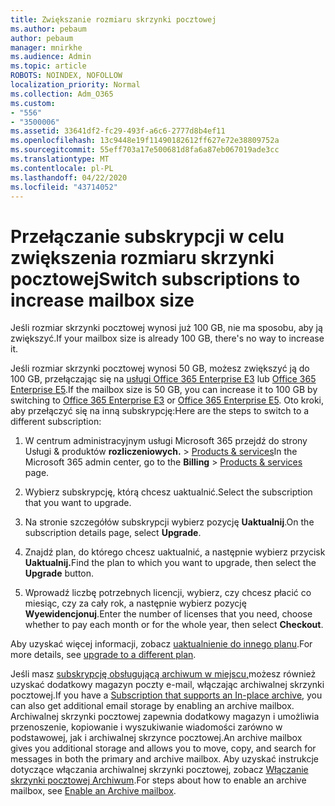 ```yaml
---
title: Zwiększanie rozmiaru skrzynki pocztowej
ms.author: pebaum
author: pebaum
manager: mnirkhe
ms.audience: Admin
ms.topic: article
ROBOTS: NOINDEX, NOFOLLOW
localization_priority: Normal
ms.collection: Adm_O365
ms.custom:
- "556"
- "3500006"
ms.assetid: 33641df2-fc29-493f-a6c6-2777d8b4ef11
ms.openlocfilehash: 13c9448e19f11490182612ff627e72e38809752a
ms.sourcegitcommit: 55eff703a17e500681d8fa6a87eb067019ade3cc
ms.translationtype: MT
ms.contentlocale: pl-PL
ms.lasthandoff: 04/22/2020
ms.locfileid: "43714052"
---
```

# <a name="switch-subscriptions-to-increase-mailbox-size"></a><span data-ttu-id="0887e-102">Przełączanie subskrypcji w celu zwiększenia rozmiaru skrzynki pocztowej</span><span class="sxs-lookup"><span data-stu-id="0887e-102">Switch subscriptions to increase mailbox size</span></span>

<span data-ttu-id="0887e-103">Jeśli rozmiar skrzynki pocztowej wynosi już 100 GB, nie ma sposobu, aby ją zwiększyć.</span><span class="sxs-lookup"><span data-stu-id="0887e-103">If your mailbox size is already 100 GB, there's no way to increase it.</span></span>
  
<span data-ttu-id="0887e-104">Jeśli rozmiar skrzynki pocztowej wynosi 50 GB, możesz zwiększyć ją do 100 GB, przełączając się na [usługi Office 365 Enterprise E3](https://products.office.com/business/office-365-enterprise-e3-business-software) lub [Office 365 Enterprise E5](https://products.office.com/business/office-365-enterprise-e5-business-software).</span><span class="sxs-lookup"><span data-stu-id="0887e-104">If the mailbox size is 50 GB, you can increase it to 100 GB by switching to [Office 365 Enterprise E3](https://products.office.com/business/office-365-enterprise-e3-business-software) or [Office 365 Enterprise E5](https://products.office.com/business/office-365-enterprise-e5-business-software).</span></span> <span data-ttu-id="0887e-105">Oto kroki, aby przełączyć się na inną subskrypcję:</span><span class="sxs-lookup"><span data-stu-id="0887e-105">Here are the steps to switch to a different subscription:</span></span>
  
1. <span data-ttu-id="0887e-106">W centrum administracyjnym usługi Microsoft 365 przejdź do strony Usługi & produktów **rozliczeniowych.** \> [Products & services](https://go.microsoft.com/fwlink/p/?linkid=842054)</span><span class="sxs-lookup"><span data-stu-id="0887e-106">In the Microsoft 365 admin center, go to the **Billing** \> [Products & services](https://go.microsoft.com/fwlink/p/?linkid=842054) page.</span></span>

2. <span data-ttu-id="0887e-107">Wybierz subskrypcję, którą chcesz uaktualnić.</span><span class="sxs-lookup"><span data-stu-id="0887e-107">Select the subscription that you want to upgrade.</span></span>

3. <span data-ttu-id="0887e-108">Na stronie szczegółów subskrypcji wybierz pozycję **Uaktualnij**.</span><span class="sxs-lookup"><span data-stu-id="0887e-108">On the subscription details page, select **Upgrade**.</span></span>

4. <span data-ttu-id="0887e-109">Znajdź plan, do którego chcesz uaktualnić, a następnie wybierz przycisk **Uaktualnij.**</span><span class="sxs-lookup"><span data-stu-id="0887e-109">Find the plan to which you want to upgrade, then select the **Upgrade** button.</span></span>

5. <span data-ttu-id="0887e-110">Wprowadź liczbę potrzebnych licencji, wybierz, czy chcesz płacić co miesiąc, czy za cały rok, a następnie wybierz pozycję **Wyewidencjonuj**.</span><span class="sxs-lookup"><span data-stu-id="0887e-110">Enter the number of licenses that you need, choose whether to pay each month or for the whole year, then select **Checkout**.</span></span>

<span data-ttu-id="0887e-111">Aby uzyskać więcej informacji, zobacz [uaktualnienie do innego planu](https://docs.microsoft.com/office365/admin/subscriptions-and-billing/upgrade-to-different-plan).</span><span class="sxs-lookup"><span data-stu-id="0887e-111">For more details, see [upgrade to a different plan](https://docs.microsoft.com/office365/admin/subscriptions-and-billing/upgrade-to-different-plan).</span></span>

<span data-ttu-id="0887e-112">Jeśli masz [subskrypcję obsługującą archiwum w miejscu,](https://docs.microsoft.com/office365/servicedescriptions/exchange-online-archiving-service-description/exchange-online-archiving-service-description)możesz również uzyskać dodatkowy magazyn poczty e-mail, włączając archiwalnej skrzynki pocztowej.</span><span class="sxs-lookup"><span data-stu-id="0887e-112">If you have a [Subscription that supports an In-place archive](https://docs.microsoft.com/office365/servicedescriptions/exchange-online-archiving-service-description/exchange-online-archiving-service-description), you can also get additional email storage by enabling an archive mailbox.</span></span> <span data-ttu-id="0887e-113">Archiwalnej skrzynki pocztowej zapewnia dodatkowy magazyn i umożliwia przenoszenie, kopiowanie i wyszukiwanie wiadomości zarówno w podstawowej, jak i archiwalnej skrzynce pocztowej.</span><span class="sxs-lookup"><span data-stu-id="0887e-113">An archive mailbox gives you additional storage and allows you to move, copy, and search for messages in both the primary and archive mailbox.</span></span> <span data-ttu-id="0887e-114">Aby uzyskać instrukcje dotyczące włączania archiwalnej skrzynki pocztowej, zobacz [Włączanie skrzynki pocztowej Archiwum](https://docs.microsoft.com/office365/securitycompliance/enable-archive-mailboxes).</span><span class="sxs-lookup"><span data-stu-id="0887e-114">For steps about how to enable an archive mailbox, see [Enable an Archive mailbox](https://docs.microsoft.com/office365/securitycompliance/enable-archive-mailboxes).</span></span>
